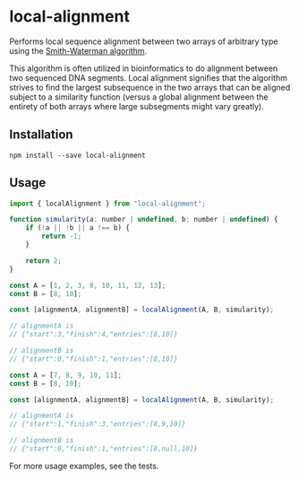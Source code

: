 # local-alignment

Performs local sequence alignment between two arrays of arbitrary type using the [Smith-Waterman algorithm](https://en.wikipedia.org/wiki/Smith%E2%80%93Waterman_algorithm).

This algorithm is often utilized in bioinformatics to do alignment between two sequenced DNA segments. Local alignment signifies that
the algorithm strives to find the largest subsequence in the two arrays that can be aligned subject to a similarity function
(versus a global alignment between the entirety of both arrays where large subsegments might vary greatly).

## Installation

```shell
npm install --save local-alignment
```

## Usage

```javascript
import { localAlignment } from "local-alignment";

function simularity(a: number | undefined, b: number | undefined) {
    if (!a || !b || a !== b) {
        return -1;
    }

    return 2;
}

const A = [1, 2, 3, 8, 10, 11, 12, 13];
const B = [8, 10];

const [alignmentA, alignmentB] = localAlignment(A, B, simularity);

// alignmentA is
// {"start":3,"finish":4,"entries":[8,10]}

// alignmentB is
// {"start":0,"finish":1,"entries":[8,10]}

const A = [7, 8, 9, 10, 11];
const B = [8, 10];

const [alignmentA, alignmentB] = localAlignment(A, B, simularity);

// alignmentA is
// {"start":1,"finish":3,"entries":[8,9,10]}

// alignmentB is
// {"start":0,"finish":1,"entries":[8,null,10]}
```

For more usage examples, see the tests.
